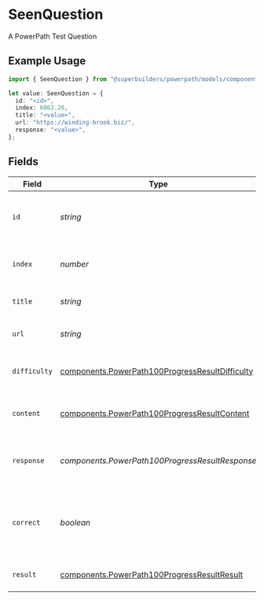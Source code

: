 # SeenQuestion

A PowerPath Test Question

## Example Usage

```typescript
import { SeenQuestion } from "@superbuilders/powerpath/models/components";

let value: SeenQuestion = {
  id: "<id>",
  index: 6862.26,
  title: "<value>",
  url: "https://winding-brook.biz/",
  response: "<value>",
};
```

## Fields

| Field                                                                                                              | Type                                                                                                               | Required                                                                                                           | Description                                                                                                        |
| ------------------------------------------------------------------------------------------------------------------ | ------------------------------------------------------------------------------------------------------------------ | ------------------------------------------------------------------------------------------------------------------ | ------------------------------------------------------------------------------------------------------------------ |
| `id`                                                                                                               | *string*                                                                                                           | :heavy_check_mark:                                                                                                 | The ID that represents the question in the test                                                                    |
| `index`                                                                                                            | *number*                                                                                                           | :heavy_check_mark:                                                                                                 | The index of the question in the test                                                                              |
| `title`                                                                                                            | *string*                                                                                                           | :heavy_check_mark:                                                                                                 | The title of the question                                                                                          |
| `url`                                                                                                              | *string*                                                                                                           | :heavy_check_mark:                                                                                                 | The URL of the QTI question                                                                                        |
| `difficulty`                                                                                                       | [components.PowerPath100ProgressResultDifficulty](../../models/components/powerpath100progressresultdifficulty.md) | :heavy_minus_sign:                                                                                                 | The difficulty of the question                                                                                     |
| `content`                                                                                                          | [components.PowerPath100ProgressResultContent](../../models/components/powerpath100progressresultcontent.md)       | :heavy_minus_sign:                                                                                                 | The QTI content of the question                                                                                    |
| `response`                                                                                                         | *components.PowerPath100ProgressResultResponse*                                                                    | :heavy_check_mark:                                                                                                 | The student's response to the question                                                                             |
| `correct`                                                                                                          | *boolean*                                                                                                          | :heavy_minus_sign:                                                                                                 | Whether the student's response to the question was correct                                                         |
| `result`                                                                                                           | [components.PowerPath100ProgressResultResult](../../models/components/powerpath100progressresultresult.md)         | :heavy_minus_sign:                                                                                                 | The result of the question                                                                                         |